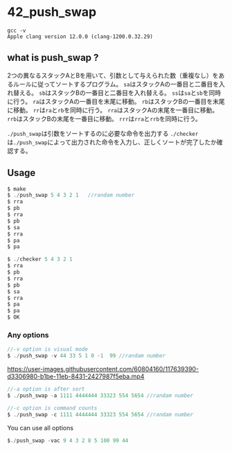 


# 42_push_swap

```
gcc -v
Apple clang version 12.0.0 (clang-1200.0.32.29)
```
## what is push_swap ?
2つの異なるスタックAとBを用いて、引数として与えられた数（重複なし）をあるルールに従ってソートするプログラム。
`sa`はスタックAの一番目と二番目を入れ替える。
`sb`はスタックBの一番目と二番目を入れ替える。
`ss`は`sa`と`sb`を同時に行う。
`ra`はスタックAの一番目を末尾に移動。
`rb`はスタックBの一番目を末尾に移動。
`rr`は`ra`と`rb`を同時に行う。
`rra`はスタックAの末尾を一番目に移動。
`rrb`はスタックBの末尾を一番目に移動。
`rrr`は`rra`と`rrb`を同時に行う。

`./push_swap`は引数をソートするのに必要な命令を出力する
`./checker`は`./push_swap`によって出力された命令を入力し、正しくソートが完了したか確認する。


## Usage
```c
$ make 
$ ./push_swap 5 4 3 2 1   //randam number
$ rra
$ pb
$ rra
$ pb
$ sa
$ rra
$ pa
$ pa

$ ./checker 5 4 3 2 1
$ rra
$ pb
$ rra
$ pb
$ sa
$ rra
$ pa
$ pa
$ OK
```

### Any options
```c
//-v option is visual mode
$ ./push_swap -v 44 33 5 1 0 -1  99 //randam number
```
https://user-images.githubusercontent.com/60804160/117639390-d3306980-b1be-11eb-8431-2427987f5eba.mp4

```c
//-a option is after sort
$ ./push_swap -a 1111 4444444 33323 554 5654 //randam number
```

```c
//-c option is command counts
$ ./push_swap -c 1111 4444444 33323 554 5654 //randam number
```
You can use all options
```c
$./push_swap -vac 9 4 3 2 8 5 100 99 44 
```

